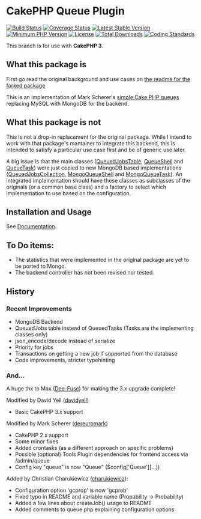 # CakePHP Queue Plugin
[![Build Status](https://api.travis-ci.org/rgoro/cakephp-queue.svg?branch=master)](https://travis-ci.org/rgoro/cakephp-queue)
[![Coverage Status](https://img.shields.io/codecov/c/github/rgoro/cakephp-queue/master.svg)](https://codecov.io/github/rgoro/cakephp-queue?branch=master)
[![Latest Stable Version](https://poser.pugx.org/rgoro/cakephp-queue/v/stable.svg)](https://packagist.org/packages/rgoro/cakephp-queue)
[![Minimum PHP Version](http://img.shields.io/badge/php-%3E%3D%205.5-8892BF.svg)](https://php.net/)
[![License](https://poser.pugx.org/rgoro/cakephp-queue/license)](https://packagist.org/packages/rgoro/cakephp-queue)
[![Total Downloads](https://poser.pugx.org/rgoro/cakephp-queue/d/total)](https://packagist.org/packages/rgoro/cakephp-queue)
[![Coding Standards](https://img.shields.io/badge/cs-PSR--2--R-yellow.svg)](https://github.com/php-fig-rectified/fig-rectified-standards)

This branch is for use with **CakePHP 3**.

## What this package is

First go read the original background and use cases on [the readme for the forked package](https://github.com/dereuromark/cakephp-queue/blob/master/README.md)

This is an implementation of Mark Scherer's [simple Cake PHP queues](https://github.com/dereuromark/cakephp-queue/) replacing MySQL with MongoDB for the backend.

## What this package is not

This is not a drop-in replacement for the original package.  While I intend to work with that
package's mantainer to integrate this backend, this is intended to satisfy a particular use case
first and be of generic use later.

A big issue is that the main classes ([QueuedJobsTable](https://github.com/rgoro/cakephp-queue/blob/master/src/Model/Table/QueuedJobsTable.php),
[QueueShell](https://github.com/rgoro/cakephp-queue/blob/master/src/Shell/QueueShell.php) and
[QueueTask](https://github.com/rgoro/cakephp-queue/blob/master/src/Shell/Task/QueueTask.php)) were
just copied to new MongoDB based implementations ([QueuedJobsCollection](https://github.com/rgoro/cakephp-queue/blob/master/src/Model/MongoCollection/QueuedJobsCollection.php),
[MongoQueueShell](https://github.com/rgoro/cakephp-queue/blob/master/src/Shell/MongoQueueShell.php) and
[MongoQueueTask](https://github.com/rgoro/cakephp-queue/blob/master/src/Shell/Task/MongoQueueTask.php)).  An integrated implementation should have these classes as subclasses of
the originals (or a common base class) and a factory to select which implementation to use based on
the configuration.

## Installation and Usage
See [Documentation](docs).

## To Do items:
 - The statistics that were implemented in the original package are yet to be ported to Mongo.
 - The backend controller has not been revised nor tested.

## History

### Recent Improvements
- MongoDB Backend
- QueuedJobs table instead of QueuedTasks (Tasks are the implementing classes only)
- json_encode/decode instead of serialize
- Priority for jobs
- Transactions on getting a new job if supported from the database
- Code improvements, stricter typehinting

### And...

A huge thx to Max ([Dee-Fuse](https://github.com/Dee-Fuse)) for making the 3.x upgrade complete!

Modified by David Yell ([davidyell](https://github.com/davidyell))
- Basic CakePHP 3.x support

Modified by Mark Scherer ([dereuromark](https://github.com/dereuromark))
- CakePHP 2.x support
- Some minor fixes
- Added crontasks (as a different approach on specific problems)
- Possible (optional) Tools Plugin dependencies for frontend access via /admin/queue
- Config key "queue" is now "Queue" ($config['Queue'][...])

Added by Christian Charukiewicz ([charukiewicz](https://github.com/charukiewicz)):
- Configuration option 'gcprop' is now 'gcprob'
- Fixed typo in README and variable name (Propability -> Probability)
- Added a few lines about createJob() usage to README
- Added comments to queue.php explaining configuration options
